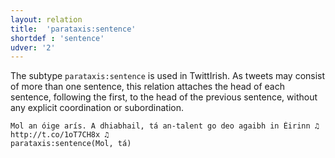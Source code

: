 ```yaml
---
layout: relation
title:  'parataxis:sentence'
shortdef : 'sentence'
udver: '2'
---
```


The subtype `parataxis:sentence` is used in TwittIrish. As tweets may consist of more than one sentence, this relation attaches the head of each sentence, following the first, to the head of the previous sentence, without any explicit coordination or subordination.

~~~ sdparse
Mol an óige arís. A dhiabhail, tá an-talent go deo agaibh in Éirinn ♫ http://t.co/1oT7CH8x ♫
parataxis:sentence(Mol, tá)
~~~
<!-- Interlanguage links updated Út 9. května 2023, 20:04:32 CEST -->
